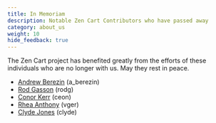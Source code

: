 ```yaml
---
title: In Memoriam
description: Notable Zen Cart Contributors who have passed away
category: about_us
weight: 10
hide_feedback: true
---
```


The Zen Cart project has benefited greatly from the efforts of these 
individuals who are no longer with us.  May they rest in peace. 

- [Andrew Berezin](https://www.zen-cart.com/showthread.php?225602) (a_berezin) 
- [Rod Gasson](https://www.zen-cart.com/showthread.php?225946) (rodg)
- [Conor Kerr](https://www.zen-cart.com/showthread.php?202939) (ceon) 
- [Rhea Anthony](https://www.zen-cart.com/showthread.php?196028) (vger)
- [Clyde Jones](https://www.zen-cart.com/showthread.php?184600) (clyde)

<style>
#questions, #endcontent {
   display: none; 
}
</style>
